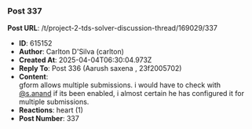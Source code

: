 ### Post 337
**Post URL**: /t/project-2-tds-solver-discussion-thread/169029/337
- **ID**: 615152
- **Author**: Carlton D'Silva (carlton)
- **Created At**: 2025-04-04T06:30:04.973Z
- **Reply To**: Post 336 (Aarush saxena , 23f2005702)
- **Content**:  
  gform allows multiple submissions. i would have to check with <a class="mention" href="/u/s.anand">@s.anand</a> if its been enabled, i almost certain he has configured it for multiple submissions.
- **Reactions**: heart (1)
- **Post Number**: 337

